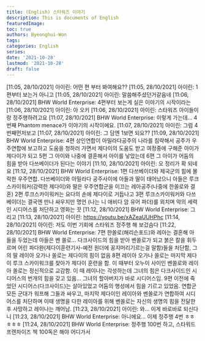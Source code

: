 ```yaml
---
title: (English) 스타워즈 이야기
description: This is documents of English
featuredImage: 
toc: true
authors: Byeonghui-Won
tags:
categories: English
series: 
date: '2021-10-28'
lastmod: '2021-10-28'
draft: false
---
```


[11:05, 28/10/2021] 아이린: 어떤 편 부터 봐여해요??
[11:05, 28/10/2021] 아이린: 1편부터 보는거 아니고
[11:05, 28/10/2021] 아이린: 말씀해주셨던거같음네
[11:06, 28/10/2021] BHW World Enterprise: 4편부터 보는게 실은 이야기의 시작이라는
[11:06, 28/10/2021] 아이린: 아 오키
[11:06, 28/10/2021] 아이린: 스타워즈 아이들이랑 정주행하려고요
[11:07, 28/10/2021] BHW World Enterprise: 이렇게 가는데... 4번째 Phantom menace가 이야기의 시작이에요.
[11:07, 28/10/2021] 아이린: 그럼 4번째먼저보고
[11:07, 28/10/2021] 아이린: 그 담엔 1보면 되요??
[11:09, 28/10/2021] BHW World Enterprise: 4편 상인연합이 아밀라다공주의 나라를 침략해서 공주가 우주연합에 보고하고 도움을 청하러 가면서 제다이의 도움도 받고 여정중에 구해준 아이가 제다이가 되고 
5편 그 아이와 나중에 결혼해서 아이를 낳았는데 
6편 그 아이가 어둠의 힘을 받아 다쓰베이더가 된다는 이야기
[11:10, 28/10/2021] 아이린: 오 정리가 확 되네요
[11:12, 28/10/2021] BHW World Enterprise: 1편 다쓰베이더와 제국군의 힘에 몰락한 우주연합. 다쓰베이더와 아밀라다 공주사이에 아들과 딸이 태어났으니 아들은 루크 스카이워커(강력한 제다이)와 딸은 우주연합군을 이끄는 레아공주(나중에 한쏠로와 결혼)
2편 루크스카이워커는 요다의 손에 제다이로 거듭나고
3편 루크스카이워커와 다쓰베이더는 결국엔 만나 싸우지만 명언 (나는 니 애비다 암 유어 파더)를 외치며 악의 세력인 시디어스를 처단하고 영화는 끗
[11:12, 28/10/2021] BHW World Enterprise: 그리고
[11:13, 28/10/2021] 아이린: https://youtu.be/xAZeaUUHPhc
[11:14, 28/10/2021] 아이린: 저도 이번 기회에 스타워즈 정주행 해 보겄슴다
[11:22, 28/10/2021] BHW World Enterprise: 7편 한쏠로(해리슨포드)와 레아는 결혼해 아들을 두었는데 아들은 벤 쏠로... 다크사이드의 힘을 받아 벤쏠로가 되고 붉은 칼을 휘두르며 어린 파다완(제다이훈련기사-예전 원더에 꽁지머리기르는걸 말함)들을 처단함, 그의 딸 레이아 오가나 쏠로는 제다이의 힘이 없음
8편 레이아 오가나 쏠로는 마지막 제다이 루크 스카이워크를 찾아가 제다이 훈련을 함. 이 때부터 오누이 사이인 벤쏠로와 레이아 쏠로는 정신적으로 교감함. 이 때 레이나는 각성하는데 그녀의 힘은 다크사이드인 시디어스의 번개의 힘을 갖고 있음... 그녀의 할아버지가 바로 시디어스임.
9편 이전에 죽었던 시디어스(다크사이드)는 살아있었고 어둠의 행성에서 힘을 기르고 있었음. 연합군 모든 군대가 워프해 그들과 싸우고, 마지막 제다이인 레이아와 벤쏠로가 연합하여 시디어스를 처단하며 이때 생명을 다한 레이아를 위해 벤쏠로는 자신의 생명의 힘을 전달한 후 사망하고 레이나는 깨어남.
[11:23, 28/10/2021] 아이린: 와... 이게 바로바로 되신다니
[11:23, 28/10/2021] BHW World Enterprise: 아니에요... 이제 정주행 4번 ㅎㅎㅎㅎㅎ
[11:24, 28/10/2021] BHW World Enterprise: 정주행 100번 하고, 스타워드 프렌차이즈 책 100독은 해야 어디가서
